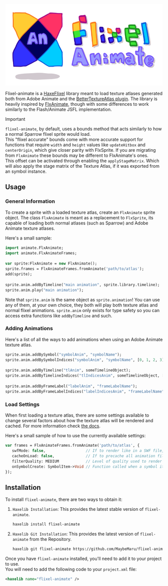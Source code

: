 <p align="center">
   <img src="./logo.svg" alt="flixel-animate-logo-vector" width="530" height="260">
</p>

Flixel-animate is a [HaxeFlixel](https://haxeflixel.com/) library meant to load texture atlases generated both from Adobe Animate and the [BetterTextureAtlas plugin](https://github.com/Dot-Stuff/BetterTextureAtlas).
The library is heavily inspired by [FlxAnimate](https://github.com/Dot-Stuff/flxanimate), though with some differences to work similarly to the Flash/Animate JSFL implementation.

> [!IMPORTANT]
> ``flixel-animate``, by default, uses a bounds method that acts similarly to how a normal Sparrow flixel sprite would load. <br/>
> This "flixel accurate" bounds come with more accurate support for functions that require ``width`` and ``height`` values like ``updateHitbox`` and ``centerOrigin``, which give closer parity with FlxSprite.
> If you are migrating from ``FlxAnimate`` these bounds may be different to FlxAnimate's ones. <br/>
> This offset can be activated through enabling the ``applyStageMatrix``. Which will also apply the stage matrix of the Texture Atlas, if it was exported from an symbol instance. <br/>

## Usage

### General Information

To create a sprite with a loaded texture atlas, create an ``FlxAnimate`` sprite object.
The class ``FlxAnimate`` is meant as a replacement to ``FlxSprite``, its capable of loading both
normal atlases (such as Sparrow) and Adobe Animate texture atlases.

Here's a small sample:

```haxe
import animate.FlxAnimate;
import animate.FlxAnimateFrames;

var sprite:FlxAnimate = new FlxAnimate();
sprite.frames = FlxAnimateFrames.fromAnimate('path/to/atlas');
add(sprite);

sprite.anim.addByTimeline("main animation", sprite.library.timeline);
sprite.anim.play("main animation");
```

Note that ``sprite.anim`` is the same object as ``sprite.animation``!
You can use any of them, at your own choice, they both will play both texture atlas and normal flixel animations.
``sprite.anim`` only exists for type safety so you can access extra functions like ``addByTimeline`` and such.

### Adding Animations

Here's a list of all the ways to add animations when using an Adobe Animate texture atlas.

```haxe
sprite.anim.addBySymbol("symbolAnim", "symbolName");
sprite.anim.addBySymbolIndices("symbolAnim", "symbolName", [0, 1, 2, 3]);

sprite.anim.addByTimeline("tlAnim", someTimelineObject);
sprite.anim.addByTimelineIndices("tlIndicesAnim", someTimelineObject, [0, 1, 2, 3]);

sprite.anim.addByFrameLabel("labelAnim", "frameLabelName");
sprite.anim.addByFrameLabelIndices("labelIndicesAnim", "frameLabelName", [0, 1, 2, 3])
```

### Load Settings

When first loading a texture atlas, there are some settings available to change several factors
about how the texture atlas will be rendered and cached. For more information check [the docs](https://github.com/MaybeMaru/flixel-animate/blob/main/src/animate/FlxAnimateFrames.hx#L37).

Here's a small sample of how to use the currently available settings:

```haxe
var frames = FlxAnimateFrames.fromAnimate('path/to/atlas', {
   swfMode: false,                  // If to render like in a SWF file, rather than the Animate editor.
   cacheOnLoad: false,              // If to precache all animation filters and masks at once, rather than at runtime.
   filterQuality: MEDIUM            // Level of quality used to render filters. (HIGH, MEDIUM, LOW, RUDY)
   onSymbolCreate: SymbolItem->Void // Function called when a symbol item is created, useful for hardcoded modifications.
});
```

## Installation

To install ``flixel-animate``, there are two ways to obtain it:

1. ``Haxelib Installation``: This provides the latest stable version of ``flixel-animate``.

   ```bash
   haxelib install flixel-animate
   ```

3. ``Haxelib Git Installation``: This provides the latest version of ``flixel-animate`` from the Repository.

   ```bash
   haxelib git flixel-animate https://github.com/MaybeMaru/flixel-animate.git
   ```

Once you have ``flixel-animate`` installed, you'll need to add it to your project to use. <br/>
You will need to add the following code to your ``project.xml`` file:

   ```xml
   <haxelib name="flixel-animate" />
   ```
